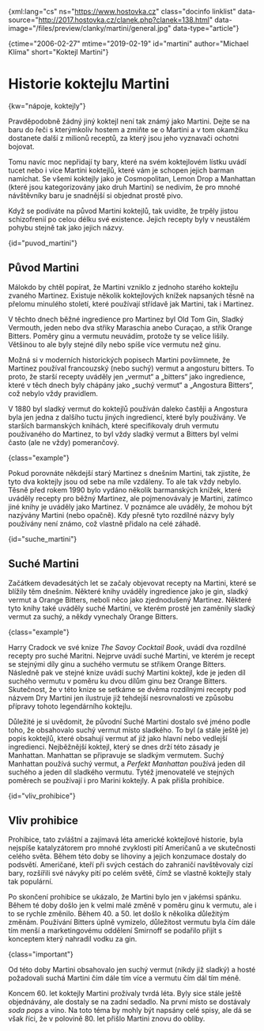 
{xml:lang="cs" ns="https://www.hostovka.cz" class="docinfo linklist" data-source="http://2017.hostovka.cz/clanek.php?clanek=138.html" data-image="/files/preview/clanky/martini/general.jpg" data-type="article"}

{ctime="2006-02-27" mtime="2019-02-19" id="martini" author="Michael Klíma" short="Koktejl Martini"}

# Historie koktejlu Martini

<!-- generated attribute kw by user_udpatekw.sh on 2020-02-28, do not edit -->

{kw="nápoje, koktejly"}

Pravděpodobně žádný jiný koktejl není tak známý jako Martini. Dejte se na baru do řeči s kterýmkoliv hostem a zmiňte se o Martini a v tom okamžiku dostanete další z milionů receptů, za který jsou jeho vyznavači ochotni bojovat.

Tomu navíc moc nepřidají ty bary, které na svém koktejlovém lístku uvádí tucet nebo i více Martini koktejlů, které vám je schopen jejich barman namíchat. Se všemi koktejly jako je Cosmopolitan, Lemon Drop a Manhattan (které jsou kategorizovány jako druh Martini) se nedivím, že pro mnohé návštěvníky baru je snadnější si objednat prostě pivo.

Když se podíváte na původ Martini koktejlů, tak uvidíte, že trpěly jistou schizofrenií po celou délku své existence. Jejich recepty byly v neustálém pohybu stejně tak jako jejich názvy.

{id="puvod_martini"}

## Původ Martini

Málokdo by chtěl popírat, že Martini vzniklo z jednoho starého koktejlu zvaného Martinez. Existuje několik koktejlových knížek napsaných těsně na přelomu minulého století, které používají střídavě jak Martini, tak i Martinez.

V těchto dnech běžné ingredience pro Martinez byl Old Tom Gin, Sladký Vermouth, jeden nebo dva střiky Maraschia anebo Curaçao, a střik Orange Bitters. Poměry ginu a vermutu neuvádím, protože ty se velice lišily. Většinou to ale byly stejné díly nebo spíše více vermutu než ginu.

Možná si v moderních historických popisech Martini povšimnete, že Martinez používal francouzský (nebo suchý) vermut a angosturu bitters. To proto, že starší recepty uváděly jen „vermut“ a „bitters“ jako ingredience, které v těch dnech byly chápány jako „suchý vermut“ a „Angostura Bitters“, což nebylo vždy pravidlem.

V 1880 byl sladký vermut do koktejlů používán daleko častěji a Angostura byla jen jedna z dalšího tuctu jiných ingrediencí, které byly používány. Ve starších barmanských knihách, které specifikovaly druh vermutu používaného do Martinez, to byl vždy sladký vermut a Bitters byl velmi často (ale ne vždy) pomerančový.

{class="example"}

Pokud porovnáte někdejší starý Martinez s dnešním Martini, tak zjistíte, že tyto dva koktejly jsou od sebe na míle vzdáleny. To ale tak vždy nebylo. Těsně před rokem 1990 bylo vydáno několik barmanských knížek, které uváděly recepty pro běžný Martinez, ale pojmenovávaly je Martini, zatímco jiné knihy je uváděly jako Martinez. V poznámce ale uváděly, že mohou být nazývány Martini (nebo opačně). Kdy přesně tyto rozdílné názvy byly používány není známo, což vlastně přidalo na celé záhadě.

{id="suche_martini"}

## Suché Martini

Začátkem devadesátých let se začaly objevovat recepty na Martini, které se blížily těm dnešním. Některé knihy uváděly ingredience jako je gin, sladký vermut a Orange Bitters, neboli něco jako zjednodušený Martinez. Některé tyto knihy také uváděly suché Martini, ve kterém prostě jen zaměnily sladký vermut za suchý, a někdy vynechaly Orange Bitters.

{class="example"}

Harry Cradock ve své knize _The Savoy Cocktail Book_, uvádí dva rozdílné recepty pro suché Maritni. Nejprve uvádí suché Martini, ve kterém je recept se stejnými díly ginu a suchého vermutu se střikem Orange Bitters. Následně pak ve stejné knize uvádí suchý Martini koktejl, kde je jeden díl suchého vermutu v poměru ku dvou dílům ginu bez Orange Bitters. Skutečnost, že v této knize se setkáme se dvěma rozdílnými recepty pod názvem Dry Martini jen ilustruje již tehdejší nesrovnalosti ve způsobu přípravy tohoto legendárního koktejlu.

Důležité je si uvědomit, že původní Suché Martini dostalo své jméno podle toho, že obsahovalo suchý vermut místo sladkého. To byl (a stále ještě je) popis koktejlů, které obsahují vermut ať již jako hlavní nebo vedlejší ingredienci. Nejběžnější koktejl, který se dnes drží této zásady je Manhattan. Manhattan se připravuje se sladkým vermutem. Suchý Manhattan používá suchý vermut, a _Perfekt Manhattan_ používá jeden díl suchého a jeden díl sladkého vermutu. Tytéž jmenovatelé ve stejných poměrech se používají i pro Marini koktejly. A pak přišla prohibice.

{id="vliv_prohibice"}

## Vliv prohibice

Prohibice, tato zvláštní a zajímavá léta americké koktejlové historie, byla nejspíše katalyzátorem pro mnohé zvyklosti pití Američanů a ve skutečnosti celého světa. Během této doby se lihoviny a jejich konzumace dostaly do podsvětí. Američané, kteří při svých cestách do zahraničí navštěvovaly cizí bary, rozšířili své návyky pití po celém světě, čímž se vlastně koktejly staly tak populární.

Po skončení prohibice se ukázalo, že Martini bylo jen v jakémsi spánku. Během té doby došlo jen k velmi malé změně v poměru ginu k vermutu, ale i to se rychle změnilo. Během 40. a 50. let došlo k několika důležitým změnám. Používání Bitters úplně vymizelo, důležitost vermutu byla čím dále tím menší a marketingovému oddělení Smirnoff se podařilo přijít s konceptem který nahradil vodku za gin.

{class="important"}

Od této doby Martini obsahovalo jen suchý vermut (nikdy již sladký) a hosté požadovali suchá Martini čím dále tím více a vermutu čím dál tím méně.

Koncem 60. let koktejly Martini prožívaly tvrdá léta. Byly sice stále ještě objednávány, ale dostaly se na zadní sedadlo. Na první místo se dostávaly _soda pops_ a víno. Na toto téma by mohly být napsány celé spisy, ale dá se však říci, že v polovině 80. let přišlo Martini znovu do obliby.

